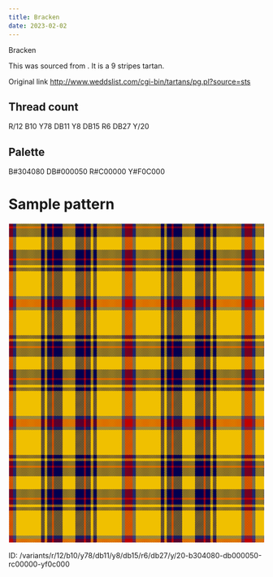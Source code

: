 ```yaml
---
title: Bracken
date: 2023-02-02
---
```

Bracken

This was sourced from <no value>.  It is a 9 stripes tartan.

Original link http://www.weddslist.com/cgi-bin/tartans/pg.pl?source=sts

## Thread count
R/12 B10 Y78 DB11 Y8 DB15 R6 DB27 Y/20

## Palette
B#304080 DB#000050 R#C00000 Y#F0C000

# Sample pattern

![Tartan detail](tartan.png "R/12 B10 Y78 DB11 Y8 DB15 R6 DB27 Y/20 tartan")

ID: /variants/r/12/b10/y78/db11/y8/db15/r6/db27/y/20-b304080-db000050-rc00000-yf0c000